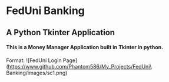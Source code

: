 # FedUni Banking
## A Python Tkinter Application

#### This is a Money Manager Application built in Tkinter in python.

Format: ![FedUni Login Page](https://www.github.com/Phantom586/My_Projects/FedUni\ Banking/images/sc1.png)
